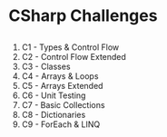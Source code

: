 # CSharp Challenges 
## 
1. C1 - Types & Control Flow
2. C2 - Control Flow Extended
3. C3 - Classes
4. C4 - Arrays & Loops
5. C5 - Arrays Extended
6. C6 - Unit Testing 
7. C7 - Basic Collections
8. C8 - Dictionaries
9. C9 - ForEach & LINQ
